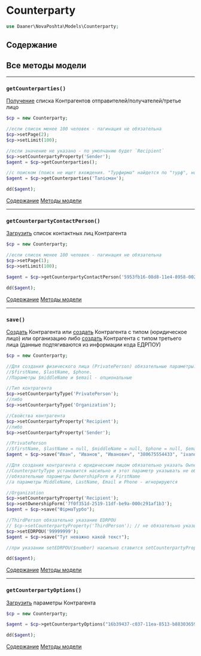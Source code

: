 # Counterparty

```php
use Daaner\NovaPoshta\Models\Counterparty;
```

## Содержание


## Все методы модели

---

### `getCounterparties()`
[Получение](https://devcenter.novaposhta.ua/docs/services/557eb8c8a0fe4f02fc455b2d/operations/557fd789a0fe4f105c08760f) списка Контрагентов отправителей/получателей/третье лицо
```php
$cp = new Counterparty;

//если список менее 100 человек - пагинация не обязательна
$cp->setPage(2);
$cp->setLimit(100);

//если значение не указано - по умолчанию будет `Recipient`
$cp->setCounterpartyProperty('Sender');
$agent = $cp->getCounterparties();

//с поиском (поиск не ищет вхождения. "Турфирма" найдется по "турф", но не найдется по "фирма")
$agent = $cp->getCounterparties('Талісман');

dd($agent);
```
[Содержание](#Содержание) [Методы модели](#Все-методы-модели)
***


### `getCounterpartyContactPerson()`
[Загрузить](https://devcenter.novaposhta.ua/docs/services/557eb8c8a0fe4f02fc455b2d/operations/557fe424a0fe4f105c087612) список контактных лиц Контрагента
```php
$cp = new Counterparty;

//если список менее 100 человек - пагинация не обязательна
$cp->setPage(1);
$cp->setLimit(100);

$agent = $cp->getCounterpartyContactPerson('5953fb16-08d8-11e4-8958-0025909b4e33');

dd($agent);
```
[Содержание](#Содержание) [Методы модели](#Все-методы-модели)
***


### `save()`
[Создать](https://devcenter.novaposhta.ua/docs/services/557eb8c8a0fe4f02fc455b2d/operations/557ebbd3a0fe4f02fc455b2e) Контрагента или [создать](https://devcenter.novaposhta.ua/docs/services/557eb8c8a0fe4f02fc455b2d/operations/5761559da0fe4f19fcad6546) Контрагента с типом (юридическое лицо) или организацию либо [создать](https://devcenter.novaposhta.ua/docs/services/557eb8c8a0fe4f02fc455b2d/operations/576156f6a0fe4f19fcad6547) Контрагента с типом третьего лица (данные подтягиваются из информации кода ЕДРПОУ)
```php
$cp = new Counterparty;

//Для создания физического лица (PrivatePerson) обязательные параметры:
//$firstName, $lastName, $phone.
//Параметры $middleName и $email - опциональные

//Тип контрагента
$cp->setCounterpartyType('PrivatePerson');
//либо
$cp->setCounterpartyType('Organization');

//Свойства контрагента
$cp->setCounterpartyProperty('Recipient');
//либо
$cp->setCounterpartyProperty('Sender');

//PrivatePerson
//$firstName, $lastName = null, $middleName = null, $phone = null, $email = null
$agent = $cp->save("Иван", "Иванов", "Иванович", "380675554433", "ivanov@gmail.com");

//Для создания контрагента с юридическим лицом обязательно указать OwnershipForm
//CounterpartyType установится насильно и этот параметр указывать не обязательно
//обязательные параметры OwnershipForm и FirstName
//а параметры MiddleName, LastName, Email и Phone - игнорируются

//Organization
$cp->setCounterpartyProperty('Recipient');
$cp->setOwnershipForm('7f0f351d-2519-11df-be9a-000c291af1b3');
$agent = $cp->save("ФірмаТурбо");

//ThirdPerson обязательно указание EDRPOU
// $cp->setCounterpartyProperty('ThirdPerson'); // не обязательно указывать
$cp->setEDRPOU('99999999');
$agent = $cp->save("Тут неважно какой текст");

//при указании setEDRPOU($number) насильно ставится setCounterpartyProperty('ThirdPerson')

dd($agent);
```
[Содержание](#Содержание) [Методы модели](#Все-методы-модели)
***


### `getCounterpartyOptions()`
[Загрузить](https://devcenter.novaposhta.ua/docs/services/557eb8c8a0fe4f02fc455b2d/operations/55801976a0fe4f105c087614) параметры Контрагента
```php
$cp = new Counterparty;

$agent = $cp->getCounterpartyOptions("16b39437-c037-11ea-8513-b88303659df5");

dd($agent);
```
[Содержание](#Содержание) [Методы модели](#Все-методы-модели)

